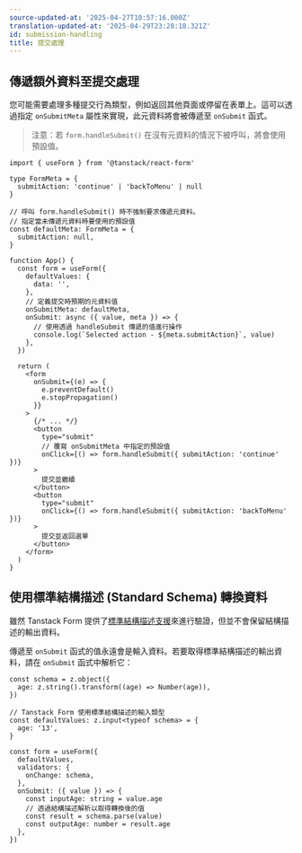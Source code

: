 ```yaml
---
source-updated-at: '2025-04-27T10:57:16.000Z'
translation-updated-at: '2025-04-29T23:28:18.321Z'
id: submission-handling
title: 提交處理
---
```


## 傳遞額外資料至提交處理

您可能需要處理多種提交行為類型，例如返回其他頁面或停留在表單上。這可以透過指定 `onSubmitMeta` 屬性來實現，此元資料將會被傳遞至 `onSubmit` 函式。

> 注意：若 `form.handleSubmit()` 在沒有元資料的情況下被呼叫，將會使用預設值。

```tsx
import { useForm } from '@tanstack/react-form'

type FormMeta = {
  submitAction: 'continue' | 'backToMenu' | null
}

// 呼叫 form.handleSubmit() 時不強制要求傳遞元資料。
// 指定當未傳遞元資料時要使用的預設值
const defaultMeta: FormMeta = {
  submitAction: null,
}

function App() {
  const form = useForm({
    defaultValues: {
      data: '',
    },
    // 定義提交時預期的元資料值
    onSubmitMeta: defaultMeta,
    onSubmit: async ({ value, meta }) => {
      // 使用透過 handleSubmit 傳遞的值進行操作
      console.log(`Selected action - ${meta.submitAction}`, value)
    },
  })

  return (
    <form
      onSubmit={(e) => {
        e.preventDefault()
        e.stopPropagation()
      }}
    >
      {/* ... */}
      <button
        type="submit"
        // 覆寫 onSubmitMeta 中指定的預設值
        onClick={() => form.handleSubmit({ submitAction: 'continue' })}
      >
        提交並繼續
      </button>
      <button
        type="submit"
        onClick={() => form.handleSubmit({ submitAction: 'backToMenu' })}
      >
        提交並返回選單
      </button>
    </form>
  )
}
```

## 使用標準結構描述 (Standard Schema) 轉換資料

雖然 Tanstack Form 提供了[標準結構描述支援](./validation.md)來進行驗證，但並不會保留結構描述的輸出資料。

傳遞至 `onSubmit` 函式的值永遠會是輸入資料。若要取得標準結構描述的輸出資料，請在 `onSubmit` 函式中解析它：

```tsx
const schema = z.object({
  age: z.string().transform((age) => Number(age)),
})

// Tanstack Form 使用標準結構描述的輸入類型
const defaultValues: z.input<typeof schema> = {
  age: '13',
}

const form = useForm({
  defaultValues,
  validators: {
    onChange: schema,
  },
  onSubmit: ({ value }) => {
    const inputAge: string = value.age
    // 透過結構描述解析以取得轉換後的值
    const result = schema.parse(value)
    const outputAge: number = result.age
  },
})
```
